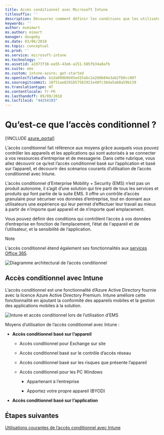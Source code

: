 ```yaml
---
title: Accès conditionnel avec Microsoft Intune
titlesuffix: ''
description: Découvrez comment définir les conditions que les utilisateurs, appareils et applications doivent respecter pour accéder aux ressources d’entreprise dans Microsoft Intune.
keywords: ''
author: msmimart
ms.author: mimart
manager: dougeby
ms.date: 03/06/2018
ms.topic: conceptual
ms.prod: ''
ms.service: microsoft-intune
ms.technology: ''
ms.assetid: a1973f38-ea55-43eb-a151-505fb34a8afb
ms.suite: ems
ms.custom: intune-azure; get-started
ms.openlocfilehash: b1da098b0d45ed15abc2a260b84e3ab2f60cc007
ms.sourcegitcommit: 18f51ae8291b57562921e40fc364a5a60a59b139
ms.translationtype: HT
ms.contentlocale: fr-FR
ms.lasthandoff: 09/09/2018
ms.locfileid: "44254103"
---
```

# <a name="whats-conditional-access"></a>Qu’est-ce que l’accès conditionnel ?

[!INCLUDE [azure_portal](./includes/azure_portal.md)]

L’accès conditionnel fait référence aux moyens grâce auxquels vous pouvez contrôler les appareils et les applications qui sont autorisés à se connecter à vos ressources d’entreprise et de messagerie. Dans cette rubrique, vous allez découvrir ce qu’est l’accès conditionnel basé sur l’application et basé sur l’appareil, et découvrir des scénarios courants d’utilisation de l’accès conditionnel avec Intune.

L’accès conditionnel d’Enterprise Mobility + Security (EMS) n’est pas un produit autonome, il s’agit d’une solution qui tire parti de tous les services et produits qui font partie de la suite EMS. Il offre un contrôle d’accès granulaire pour sécuriser vos données d’entreprise, tout en donnant aux utilisateurs une expérience qui leur permet d’effectuer leur travail au mieux à partir de n’importe quel appareil et de n’importe quel emplacement.

Vous pouvez définir des conditions qui contrôlent l’accès à vos données d’entreprise en fonction de l’emplacement, l’état de l'appareil et de l’utilisateur, et la sensibilité de l’application.

> [!NOTE] 
> L’accès conditionnel étend également ses fonctionnalités aux [services Office 365](https://blogs.technet.microsoft.com/wbaer/2017/02/17/conditional-access-policies-with-sharepoint-online-and-onedrive-for-business/).

![Diagramme architectural de l’accès conditionnel](./media/ca-diagram-1.png)

## <a name="conditional-access-with-intune"></a>Accès conditionnel avec Intune

L’accès conditionnel est une fonctionnalité d’Azure Active Directory fournie avec la licence Azure Active Directory Premium. Intune améliore cette fonctionnalité en ajoutant la conformité des appareils mobiles et la gestion des applications mobiles à la solution. 

![Intune et accès conditionnel lors de l’utilisation d’EMS](./media/intune-with-ca-1.png)

Moyens d’utilisation de l’accès conditionnel avec Intune :

-   **Accès conditionnel basé sur l’appareil**

    -   Accès conditionnel pour Exchange sur site

    -   Accès conditionnel basé sur le contrôle d’accès réseau

    -   Accès conditionnel basé sur les risques que présente l’appareil

    -   Accès conditionnel pour les PC Windows

        -   Appartenant à l’entreprise

        -   Apportez votre propre appareil (BYOD)

-   **Accès conditionnel basé sur l’application**

## <a name="next-steps"></a>Étapes suivantes

[Utilisations courantes de l’accès conditionnel avec Intune](conditional-access-intune-common-ways-use.md)
